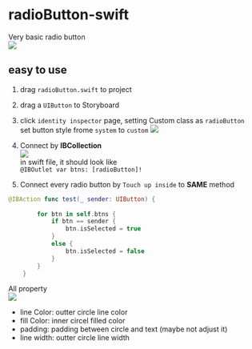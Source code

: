 # radioButton-swift
Very basic radio button    
![](https://github.com/xxi511/radioButton-swift/blob/master/images/img1.png)     

## easy to use    
1. drag `radioButton.swift` to project    
2. drag a `UIButton` to Storyboard
3. click `identity inspector` page, setting Custom class as `radioButton`    
set button style frome `system` to `custom`
![](https://github.com/xxi511/radioButton-swift/blob/master/images/img4.png)    

4. Connect by **IBCollection**    
![](https://github.com/xxi511/radioButton-swift/blob/master/images/img2.png)    
in swift file, it should look like    
`@IBOutlet var btns: [radioButton]!`    

5. Connect every radio button by `Touch up inside` to **SAME** method    
```swift
@IBAction func test(_ sender: UIButton) {
        
        for btn in self.btns {
            if btn == sender {
                btn.isSelected = true
            }
            else {
                btn.isSelected = false
            }
        }
    }
```

All property    
![](https://github.com/xxi511/radioButton-swift/blob/master/images/img3.png)    
* line Color: outter circle line color    
* fill Color: inner circel filled color
* padding: padding between circle and text (maybe not adjust it)    
* line width: outter circle line width
